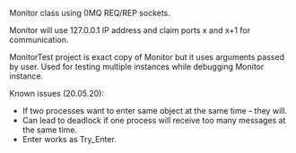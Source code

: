 Monitor class using 0MQ REQ/REP sockets.

Monitor will use 127.0.0.1 IP address and claim ports x and x+1 for communication.

MonitorTest project is exact copy of Monitor but it uses arguments passed by user. Used for testing multiple instances while debugging Monitor instance.

Known issues (20.05.20):
- If two processes want to enter same object at the same time - they will.
- Can lead to deadlock if one process will receive too many messages at the same time.
- Enter works as Try_Enter.
